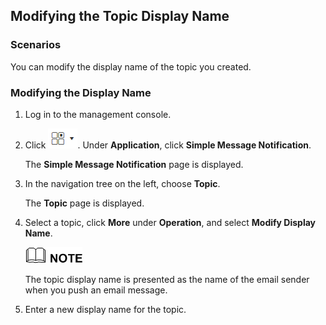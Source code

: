 ## Modifying the Topic Display Name

### Scenarios

You can modify the display name of the topic you created.

### Modifying the Display Name

1.  Log in to the management console.

2.  Click ![](figure/001.png). Under **Application**, click **Simple Message Notification**.

	The **Simple Message Notification** page is displayed.

1.  In the navigation tree on the left, choose **Topic**.

	The **Topic** page is displayed.

1.  Select a topic, click **More** under **Operation**, and select **Modify Display Name**.

	![](figure/note.png)

	The topic display name is presented as the name of the email sender when you push an email message.

1.  Enter a new display name for the topic.
